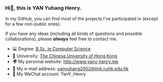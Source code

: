 ### Hi👋, this is YAN Yuhang Henry.

In my GitHub, you can find most of the projects I've participated in (except for a few non-public ones).

If you have any ideas (including all kinds of questions and possible collaborations), please ***always*** feel free to contact me.

- 💻 Degree: [B.Sc. in Computer Science](https://www.cse.cuhk.edu.hk/admission/cscin/)
- 🏫 University: [The Chinese University of Hong Kong](https://www.cuhk.edu.hk/english/index.html)
- 🌍 My personal website: http://www.yany-henry.me
- 📧 My e-mail address: yanyuhang2002@link.cuhk.edu.hk
- 🐧 My WeChat account: YanY_Henry


<!--
Here are some ideas to get you started:

- 🔭 I’m currently working on ...
- 🌱 I’m currently learning ...
- 👯 I’m looking to collaborate on ...
- 🤔 I’m looking for help with ...
- 💬 Ask me about ...
- 📫 How to reach me: ...
- 😄 Pronouns: ...
- ⚡ Fun fact: ...
-->
